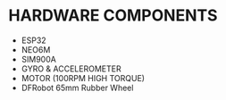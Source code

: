 # HARDWARE COMPONENTS

- ESP32
- NEO6M
- SIM900A
- GYRO & ACCELEROMETER
- MOTOR (100RPM HIGH TORQUE)
- DFRobot 65mm Rubber Wheel

